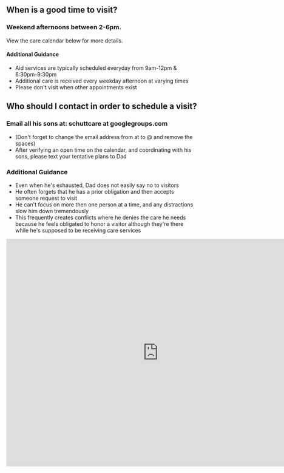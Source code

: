 ## When is a good time to visit?  
### Weekend afternoons between 2-6pm.
View the care calendar below for more details.  
#### Additional Guidance
- Aid services are typically scheduled everyday from 9am-12pm & 6:30pm-9:30pm
- Additional care is received every weekday afternoon at varying times
- Please don't visit when other appointments exist

## Who should I contact in order to schedule a visit?
### Email all his sons at: schuttcare at googlegroups.com
- (Don't forget to change the email address from at to @ and remove the spaces)
- After verifying an open time on the calendar, and coordinating with his sons, please text your tentative plans to Dad

### Additional Guidance
- Even when he's exhausted, Dad does not easily say no to visitors
- He often forgets that he has a prior obligation and then accepts someone request to visit
- He can't focus on more then one person at a time, and any distractions slow him down tremendously
- This frequently creates conflicts where he denies the care he needs because he feels obligated to honor a visitor although they're there while he's supposed to be receiving care services

<iframe src="https://calendar.google.com/calendar/embed?showTitle=0&showNav=0&showCalendars=0&height=600&wkst=1&bgcolor=%23FFFFFF&src=g3an0vd8uul6c4sroir56qjq2s%40group.calendar.google.com&color=%23691426&ctz=America%2FNew_York" style="border-width:0" width="800" height="600" frameborder="0" scrolling="no"></iframe>
